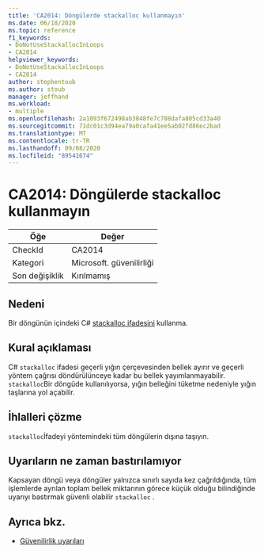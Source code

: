 ```yaml
---
title: 'CA2014: Döngülerde stackalloc kullanmayın'
ms.date: 06/18/2020
ms.topic: reference
f1_keywords:
- DoNotUseStackallocInLoops
- CA2014
helpviewer_keywords:
- DoNotUseStackallocInLoops
- CA2014
author: stephentoub
ms.author: stoub
manager: jeffhand
ms.workload:
- multiple
ms.openlocfilehash: 2a1093f672498ab3848fe7c788dafa805cd33a40
ms.sourcegitcommit: 71dc01c3d94ea79a0cafa41ee5ab02fd86ec2bad
ms.translationtype: MT
ms.contentlocale: tr-TR
ms.lasthandoff: 09/08/2020
ms.locfileid: "89541674"
---
```

# <a name="ca2014-do-not-use-stackalloc-in-loops"></a>CA2014: Döngülerde stackalloc kullanmayın

|Öğe|Değer|
|-|-|
|CheckId|CA2014|
|Kategori|Microsoft. güvenilirliği|
|Son değişiklik|Kırılmamış|

## <a name="cause"></a>Nedeni

Bir döngünün içindeki C# [stackalloc ifadesini](/dotnet/csharp/language-reference/operators/stackalloc) kullanma.

## <a name="rule-description"></a>Kural açıklaması

C# `stackalloc` ifadesi geçerli yığın çerçevesinden bellek ayırır ve geçerli yöntem çağrısı döndürülünceye kadar bu bellek yayımlanmayabilir. `stackalloc`Bir döngüde kullanılıyorsa, yığın belleğini tüketme nedeniyle yığın taşlarına yol açabilir.

## <a name="how-to-fix-violations"></a>İhlalleri çözme

`stackalloc`İfadeyi yöntemindeki tüm döngülerin dışına taşıyın.

## <a name="when-to-suppress-warnings"></a>Uyarıların ne zaman bastırılamıyor

Kapsayan döngü veya döngüler yalnızca sınırlı sayıda kez çağrıldığında, tüm işlemlerde ayrılan toplam bellek miktarının görece küçük olduğu bilindiğinde uyarıyı bastırmak güvenli olabilir `stackalloc` .

## <a name="see-also"></a>Ayrıca bkz.

- [Güvenilirlik uyarıları](../code-quality/reliability-warnings.md)
